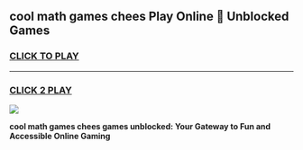 
## cool math games chees Play Online 👋 Unblocked Games
<h3>
<a href="https://news.freeplayer.one?title=cool_math_games_chees&ref=17CMG">CLICK TO PLAY</a></h3>
<hr>

<h3>
<a href="https://news.freeplayer.one?title=cool_math_games_chees&ref=17CMG">CLICK 2 PLAY</a>
  
</h3>

<a href="https://news.freeplayer.one?title=cool_math_games_chees&ref=17CMG/"><img src="https://clearcache.store/games.png"></a>


**cool math games chees games unblocked: Your Gateway to Fun and Accessible Online Gaming**
